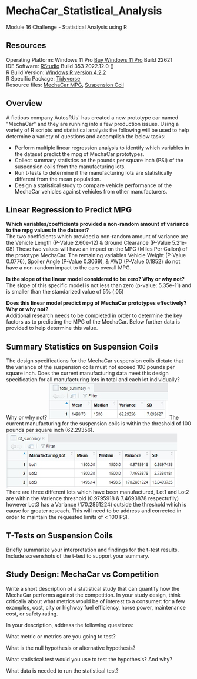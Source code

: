 # MechaCar_Statistical_Analysis
Module 16 Challenge - Statistical Analysis using R

## Resources
Operating Platform: Windows 11 Pro [Buy Windows 11 Pro](https://www.microsoft.com/en-us/d/windows-11-pro/dg7gmgf0d8h4?rtc=1) Build 22621</br>
IDE Software: [RStudio](https://posit.co/download/rstudio-desktop/) Build 353 2022.12.0 ()</br>
R Build Version: [Windows R version 4.2.2](https://cran.r-project.org/bin/windows/base/)</br>
R Specific Package: [Tidyverse](https://www.tidyverse.org/)</br>
Resource files: [MechaCar MPG](MechaCar_mpg.csv), [Suspension Coil](Suspension_Coil.csv)

## Overview
A fictious company AutosRUs' has created a new prototype car named "MechaCar" and they are running into a few production issues. Using a variety of R scripts and statistical analysis the following will be used to help determine a variety of questions and accomplish the below tasks:
* Perform multiple linear regression analysis to identify which variables in the dataset predict the mpg of MechaCar prototypes.
* Collect summary statistics on the pounds per square inch (PSI) of the suspension coils from the manufacturing lots.
* Run t-tests to determine if the manufacturing lots are statistically different from the mean population.
* Design a statistical study to compare vehicle performance of the MechaCar vehicles against vehicles from other manufacturers.

## Linear Regression to Predict MPG

<b>Which variables/coefficients provided a non-random amount of variance to the mpg values in the dataset?</b></br>
The two coefficients which provided a non-random amount of variance are the Vehicle Length (P-Value 2.60e-12) & Ground Clearance (P-Value 5.21e-08) These two values will have an impact on the MPG (Miles Per Gallon) of the prototype MechaCar. The remaining variables Vehicle Weight (P-Value 0.0776), Spoiler Angle (P-Value 0.3069), & AWD (P-Value 0.1852) do not have a non-random impact to the cars overall MPG. 

<b>Is the slope of the linear model considered to be zero? Why or why not?</b></br>
The slope of this specific model is not less than zero (p-value: 5.35e-11) and is smaller than the standarized value of 5% (.05) 

<b>Does this linear model predict mpg of MechaCar prototypes effectively? Why or why not?</b></br>
Additional research needs to be completed in order to determine the key factors as to predicting the MPG of the MechaCar. Below further data is provided to help determine this value. 

## Summary Statistics on Suspension Coils
The design specifications for the MechaCar suspension coils dictate that the variance of the suspension coils must not exceed 100 pounds per square inch. Does the current manufacturing data meet this design specification for all manufacturing lots in total and each lot individually? Why or why not?
![TotalSummary](/Resources/Part2Step3.jpg)
The current manufacturing for the suspension coils is within the threshold of 100 pounds per square inch (62.29356). 
![LotSummary](/Resources/Part2Step4.jpg) 
There are three different lots which have been manufactured, Lot1 and Lot2 are within the Varience threshold (0.9795918 & 7.4693878 respectuflly) however Lot3 has a Variance (170.2861224) outside the threshold which is cause for greater reseach. This will need to be address and corrected in order to maintain the requested limits of < 100 PSI. 


## T-Tests on Suspension Coils
Briefly summarize your interpretation and findings for the t-test results. Include screenshots of the t-test to support your summary.


## Study Design: MechaCar vs Competition
Write a short description of a statistical study that can quantify how the MechaCar performs against the competition. In your study design, think critically about what metrics would be of interest to a consumer: for a few examples, cost, city or highway fuel efficiency, horse power, maintenance cost, or safety rating.

In your description, address the following questions:

What metric or metrics are you going to test?

What is the null hypothesis or alternative hypothesis?

What statistical test would you use to test the hypothesis? And why?

What data is needed to run the statistical test?


